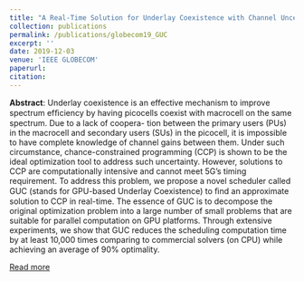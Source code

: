 ```yaml
---
title: "A Real-Time Solution for Underlay Coexistence with Channel Uncertainty"
collection: publications
permalink: /publications/globecom19_GUC
excerpt: ''
date: 2019-12-03
venue: 'IEEE GLOBECOM'
paperurl: 
citation:
---
```

**Abstract**: Underlay coexistence is an effective mechanism to improve spectrum efﬁciency by having picocells coexist with macrocell on the same spectrum. Due to a lack of coopera- tion between the primary users (PUs) in the macrocell and secondary users (SUs) in the picocell, it is impossible to have complete knowledge of channel gains between them. Under such circumstance, chance-constrained programming (CCP) is shown to be the ideal optimization tool to address such uncertainty. However, solutions to CCP are computationally intensive and cannot meet 5G’s timing requirement. To address this problem, we propose a novel scheduler called GUC (stands for GPU-based Underlay Coexistence) to ﬁnd an approximate solution to CCP in real-time. The essence of GUC is to decompose the original optimization problem into a large number of small problems that are suitable for parallel computation on GPU platforms. Through extensive experiments, we show that GUC reduces the scheduling computation time by at least 10,000 times comparing to commercial solvers (on CPU) while achieving an average of 90% optimality.

[Read more](https://ieeexplore.ieee.org/abstract/document/9014147)
